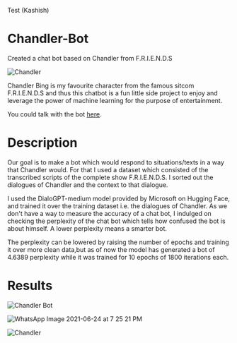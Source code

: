 Test (Kashish)

# Chandler-Bot
Created a chat bot based on Chandler from F.R.I.E.N.D.S 

![Chandler](https://user-images.githubusercontent.com/71517788/123321024-1c126680-d550-11eb-9ba7-32828a5875bf.jpg)

Chandler Bing is my favourite character from the famous sitcom F.R.I.E.N.D.S 
and thus this chatbot is a fun little side project to enjoy and leverage the 
power of machine learning for the purpose of entertainment. 

You could talk with the bot [here](https://huggingface.co/Saviour/ChandlerBot).

# Description 

Our goal is to make a bot which would respond to situations/texts in a way that Chandler would. For 
that I used a dataset which consisted of the transcribed scripts of the complete show F.R.I.E.N.D.S. I 
sorted out the dialogues of Chandler and the context to that dialogue. 

I used the DialoGPT-medium model provided by Microsoft on Hugging Face, and trained it over the 
training dataset i.e. the dialogues of Chandler. As we don't have a way to measure the accuracy of 
a chat bot, I indulged on checking the perplexity of the chat bot which tells how confused the bot is 
about himself. A lower perplexity means a smarter bot. 

The perplexity can be lowered by raising the number of epochs and training it over more clean data,but as of 
now the model has generated a bot of 4.6389 perplexity while it was trained for 10 epochs of 1800 iterations each. 

# Results 

![Chandler Bot](https://user-images.githubusercontent.com/71517788/123322107-7cee6e80-d551-11eb-8e3a-78251e47785b.PNG)

![WhatsApp Image 2021-06-24 at 7 25 21 PM](https://user-images.githubusercontent.com/71517788/123322182-98f21000-d551-11eb-8db0-cf0694ac1c26.jpeg)

![Chandler](https://user-images.githubusercontent.com/71517788/123333180-09535e00-d55f-11eb-9b43-1e7498600323.PNG)



